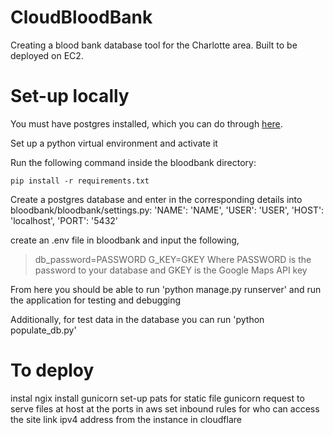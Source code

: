 # CloudBloodBank
Creating a blood bank database tool for the Charlotte area. Built to be deployed on EC2.

# Set-up locally
You must have postgres installed, which you can do through [here](https://www.postgresql.org/download/).

Set up a python virtual environment and activate it

Run the following command inside the bloodbank directory:

`pip install -r requirements.txt`

Create a postgres database and enter in the corresponding details into bloodbank/bloodbank/settings.py:
'NAME': 'NAME',
'USER': 'USER',
'HOST': 'localhost',
'PORT': '5432'

create an .env file in bloodbank and input the following,
>db_password=PASSWORD 
>G_KEY=GKEY
Where PASSWORD is the password to your database and GKEY is the Google Maps API key

From here you should be able to run 'python manage.py runserver' and run the application for testing and debugging

Additionally, for test data in the database you can run 'python  populate_db.py'

# To deploy
instal ngix
install gunicorn
set-up pats for static file
gunicorn request to serve files at host at the ports
in aws set inbound rules for who can access the site
link ipv4 address from the instance in cloudflare
